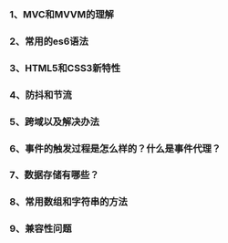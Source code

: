 ### 1、MVC和MVVM的理解
### 2、常用的es6语法
### 3、HTML5和CSS3新特性
### 4、防抖和节流
### 5、跨域以及解决办法
### 6、事件的触发过程是怎么样的？什么是事件代理？
### 7、数据存储有哪些？
### 8、常用数组和字符串的方法
### 9、兼容性问题